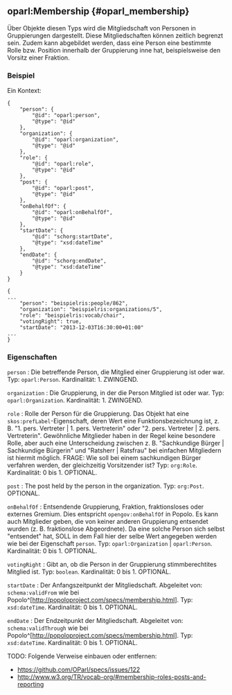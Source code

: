 oparl:Membership {#oparl_membership}
----------------

Über Objekte diesen Typs wird die Mitgliedschaft von Personen in
Gruppierungen dargestellt. Diese Mitgliedschaften können zeitlich
begrenzt sein. Zudem kann abgebildet werden, dass eine Person
eine bestimmte Rolle bzw. Position innerhalb der Gruppierung
inne hat, beispielsweise den Vorsitz einer Fraktion.

### Beispiel ###

Ein Kontext:

~~~~~  {#membership_ex1 .json}
{
    "person": {
        "@id": "oparl:person",
        "@type": "@id"
    },
    "organization": {
        "@id": "oparl:organization",
        "@type": "@id"
    },
    "role": {
        "@id": "oparl:role",
        "@type": "@id"
    },
    "post": {
        "@id": "oparl:post",
        "@type": "@id"
    },  
    "onBehalfOf": {
        "@id": "oparl:onBehalfOf",
        "@type": "@id"
    },
    "startDate": {
        "@id": "schorg:startDate",
        "@type": "xsd:dateTime"
    },
    "endDate": {
        "@id": "schorg:endDate",
        "@type": "xsd:dateTime"
    }
}
~~~~~


~~~~~  {#membership_ex2 .json}
{
...
    "person": "beispielris:people/862",
    "organization": "beispielris:organizations/5",
    "role": "beispielris:vocab/chair",
    "votingRight": true,
    "startDate": "2013-12-03T16:30:00+01:00"
...
}
~~~~~

### Eigenschaften

`person`
:   Die betreffende Person, die Mitglied einer Gruppierung ist oder war.
    Typ: `oparl:Person`.
    Kardinalität: 1.
    ZWINGEND.
    
`organization`
:   Die Gruppierung, in der die Person Mitglied ist oder war.
    Typ: `oparl:Organization`.
    Kardinalität: 1.
    ZWINGEND.

`role`
:   Rolle der Person für die Gruppierung. Das Objekt hat eine `skos:prefLabel`-Eigenschaft,
    deren Wert eine Funktionsbezeichnung ist, z. B.
    "1. pers. Vertreter | 1. pers. Vertreterin" oder "2. pers. Vertreter | 2. pers. Vertreterin".
    Gewöhnliche Mitglieder haben in der Regel keine besondere Rolle,
    aber auch eine Unterscheidung zwischen z. B. "Sachkundige Bürger | Sachkundige Bürgerin"
    und "Ratsherr | Ratsfrau" bei einfachen Mitgliedern ist hiermit möglich.
    FRAGE: Wie soll bei einem sachkundigen Bürger verfahren werden, der gleichzeitig Vorsitzender ist?
    Typ: `org:Role`.
    Kardinalität: 0 bis 1.
    OPTIONAL.

`post`
:   The post held by the person in the organization.
    Typ: `org:Post`.
    OPTIONAL.

`onBehalfOf`
:   Entsendende Gruppierung, Fraktion, fraktionsloses oder externes Gremium.
    Dies entspricht `opengov:onBehalfOf` in Popolo.
    Es kann auch Mitglieder geben, die von keiner anderen Gruppierung entsendet wurden (z. B. fraktionslose Abgeordnete).
    Da eine solche Person sich selbst "entsendet" hat, SOLL in dem Fall hier der
    selbe Wert angegeben werden wie bei der Eigenschaft `person`.
    Typ: `oparl:Organization` | `oparl:Person`.
    Kardinalität: 0 bis 1.
    OPTIONAL.

`votingRight`
:   Gibt an, ob die Person in der Gruppierung stimmberechtites Mitglied ist.
    Typ: `boolean`.
    Kardinalität: 0 bis 1.
    OPTIONAL.

`startDate`
:   Der Anfangszeitpunkt der Mitgliedschaft.
    Abgeleitet von: `schema:validFrom` wie bei Popolo^[<http://popoloproject.com/specs/membership.html>].
    Typ: `xsd:dateTime`.
    Kardinalität: 0 bis 1.
    OPTIONAL.

`endDate`
:   Der Endzeitpunkt der Mitgliedschaft.
    Abgeleitet von: `schema:validThrough` wie bei Popolo^[<http://popoloproject.com/specs/membership.html>].
    Typ: `xsd:dateTime`.
    Kardinalität: 0 bis 1.
    OPTIONAL.

TODO: Folgende Verweise einbauen oder entfernen:

* https://github.com/OParl/specs/issues/122
* http://www.w3.org/TR/vocab-org/#membership-roles-posts-and-reporting
